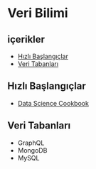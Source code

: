 # Veri Bilimi <!-- omit in toc -->

## içerikler <!-- omit in toc -->

- [Hızlı Başlangıçlar](#H%C4%B1zl%C4%B1-Ba%C5%9Flang%C4%B1%C3%A7lar)
- [Veri Tabanları](#Veri-Tabanlar%C4%B1)

## Hızlı Başlangıçlar

- [Data Science Cookbook]

## Veri Tabanları

- GraphQL
- MongoDB
- MySQL

[data science cookbook]: https://github.com/andkret/Cookbook
